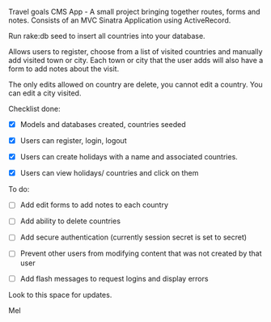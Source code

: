 Travel goals CMS App - A small project bringing together routes, forms and notes. Consists of an MVC Sinatra Application using ActiveRecord.


Run rake:db seed to insert all countries into your database.


Allows users to register, choose from a list of visited countries and manually add visited town or city. Each town or city that the user adds will also have a form to add notes about the visit.

The only edits allowed on country are delete, you cannot edit a country.
You can edit a city visited.



Checklist done:

- [x] Models and databases created, countries seeded
- [x] Users can register, login, logout
- [x] Users can create holidays with a name and associated countries.
- [x] Users can view holidays/ countries and click on them


To do:
- [ ] Add edit forms to add notes to each country
- [ ] Add ability to delete countries 
- [ ] Add secure authentication (currently session secret is set to secret)
- [ ] Prevent other users from modifying content that was not created by that user
- [ ] Add flash messages to request logins and display errors


Look to this space for updates. 

Mel
